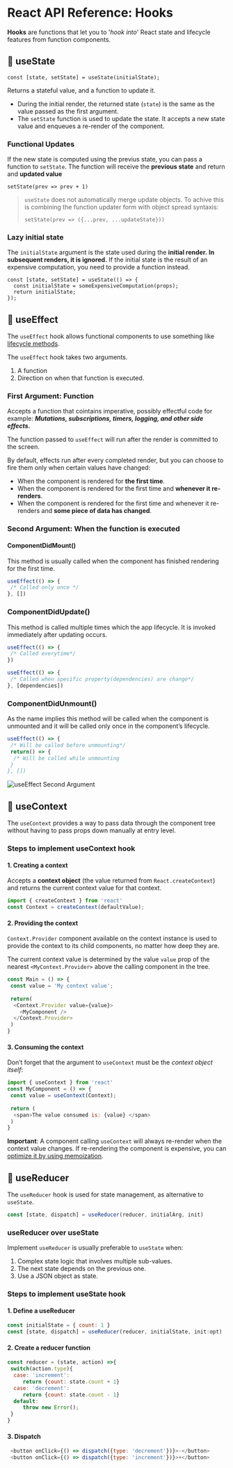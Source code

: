 # React API Reference: Hooks

**Hooks** are functions that let you to '*hook into*' React state and lifecycle features from function components.


## 🎣 useState

```
const [state, setState] = useState(initialState);
```
Returns a stateful value, and a function to update it.

 - During the initial render, the returned state (`state`) is the same as the value passed as the first argument.
 - The `setState` function is used to update the state. It accepts a new state value and enqueues a re-render of the component.

### Functional Updates
If the new state is computed using the previus state, you can pass a function to `setState`. The function will receive the **previous state** and return and **updated value**

`setState(prev => prev + 1)`

> `useState` does not automatically merge update objects. To achive this is combining the function updater form with object spread syntaxis:
> 
> `setState(prev => ({...prev, ...updateState}))`

### Lazy initial state
The `initialState` argument is the state used during the **initial render.** 
**In subsequent renders, it is ignored.**
If the initial state is the result of an expensive computation, you need to provide a function instead.

```
const [state, setState] = useState(() => {
  const initialState = someExpensiveComputation(props);
  return initialState;
});
```
## 🎣 useEffect

The ``useEffect`` hook allows functional components to use something like
[lifecycle methods](https://ncoughlin.com/posts/react-component-lifecycle/).

The ``useEffect`` hook takes two arguments.

 1. A function
 2. Direction on when that function is executed.

### First Argument: Function
Accepts a function that cointains imperative, possibly effectful code for example:
_**Mutations, subscriptions, timers, logging, and other side effects.**_

The function passed to ``useEffect`` will run after the render is committed to the screen.

By default, effects run after every completed render, but you can choose to fire them only when certain values have changed:

 - When the component is rendered for **the first time**.
 - When the component is rendered for the first time and **whenever it re-renders**.
 - When the component is rendered for the first time and whenever it re-renders and **some piece of data has changed**.
 
### Second Argument: When the function is executed
#### ComponentDidMount()

This method is usually called when the component has finished rendering for the first time.
``` js
useEffect(() => {
 /* Called only once */
}, [])
```

### ComponentDidUpdate()
This method is called multiple times which the app lifecycle. It is invoked immediately after updating occurs.
```js
useEffect(() => {
 /* Called everytime*/
})
```

```js
useEffect(() => {
 /* Called when specific property(dependencies) are change*/
}, [dependencies])
```

### ComponentDidUnmount()
As the name implies this method will be called when the component is unmounted and it will be called only once in the component’s lifecycle.
```js
useEffect(() => {
 /* Will be called before unmounting*/
 return() => {
  /* Will be called while unmounting
 }
}, [])
```
 
 <img src='https://ncoughlin.com/static/3248ccbf2b5940e7b7048f6686e481a9/62803/1.png' alt='useEffect Second Argument'/>

 ## 🎣 useContext

The ``useContext`` provides a way to pass data through the component tree without having to pass props down manually at entry level.

### Steps to implement useContext hook
#### 1. Creating a context
Accepts a **context object** (the value returned from `React.createContext`) and returns the current context value for that context.
``` js
import { createContext } from 'react'
const Context = createContext(defaultValue);
```
#### 2. Providing the context
`Context.Provider` component available on the context instance is used to provide the context to its child components, no matter how deep they are.

The current context value is determined by the value `value` prop of the nearest `<MyContext.Provider>` above the calling component in the tree.
``` js
const Main = () => {
 const value = 'My context value';
 
 return(
  <Context.Provider value={value}>
    <MyComponent />
  </Context.Provider> 
 )
}
```

#### 3. Consuming the context
Don’t forget that the argument to `useContext` must be the _context object itself_:

``` js
import { useContext } from 'react'
const MyComponent = () => {
 const value = useContext(Context);
 
 return (
  <span>The value consumed is: {value} </span>
 )
}
```

**Important**: A component calling `useContext` will always re-render when the context value changes. If re-rendering the component is expensive, you can [optimize it by using memoization](https://github.com/facebook/react/issues/15156#issuecomment-474590693).

## 🎣 useReducer

The ``useReducer`` hook is used for state management, as alternative to `useState`.

```js
const [state, dispatch] = useReducer(reducer, initialArg, init)
```

### useReducer over useState
Implement `useReducer` is usually preferable to `useState` when:

 1. Complex state logic that involves multiple sub-values.
 2. The next state depends on the previous one.
 3. Use a JSON object as state.

### Steps to implement useState hook
#### 1. Define a useReducer

``` js
const initialState = { count: 1 }
const [state, dispatch] = useReducer(reducer, initialState, init:opt)
```
#### 2. Create a reducer function
``` js
const reducer = (state, action) =>{
 switch(action.type){
  case: 'increment':
     return {count: state.count + 1}
  case: 'decrement':
     return {count: state.count - 1}
  default:
     throw new Error();
 }
}
```
#### 3. Dispatch
```js
 <button onClick={() => dispatch({type: 'decrement'})}>-</button>
 <button onClick={() => dispatch({type: 'increment'})}>+</button>
```